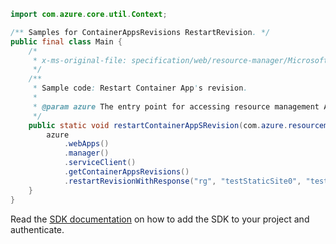 ```java
import com.azure.core.util.Context;

/** Samples for ContainerAppsRevisions RestartRevision. */
public final class Main {
    /*
     * x-ms-original-file: specification/web/resource-manager/Microsoft.Web/stable/2021-03-01/examples/RestartRevision.json
     */
    /**
     * Sample code: Restart Container App's revision.
     *
     * @param azure The entry point for accessing resource management APIs in Azure.
     */
    public static void restartContainerAppSRevision(com.azure.resourcemanager.AzureResourceManager azure) {
        azure
            .webApps()
            .manager()
            .serviceClient()
            .getContainerAppsRevisions()
            .restartRevisionWithResponse("rg", "testStaticSite0", "testcontainerApp0-pjxhsye", Context.NONE);
    }
}
```

Read the [SDK documentation](https://github.com/Azure/azure-sdk-for-java/blob/azure-resourcemanager_2.15.0/sdk/resourcemanager/azure-resourcemanager/README.md) on how to add the SDK to your project and authenticate.
